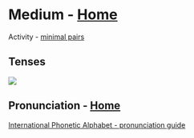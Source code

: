 # Medium - [Home](https://github.com/DLesmes/English/blob/main/README.md)

Activity - [minimal pairs](https://www.englishclub.com/pronunciation/minimal-pairs.htm)

## Tenses

![](https://www.englishlearnsite.com/wp-content/uploads/2016/08/english-tenses-timeline-chart.jpg)

## Pronunciation - [Home](https://github.com/DLesmes/English/blob/main/README.md)

[International Phonetic Alphabet - pronunciation guide](https://www.vocabulary.com/resources/ipa-pronunciation/)
